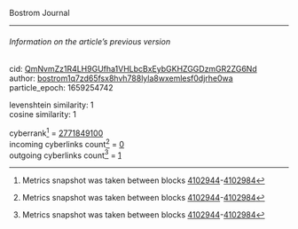 Bostrom Journal

---

###### Information on the article’s previous version  

cid: [QmNvmZz1R4LH9GUfha1VHLbcBxEybGKHZGGDzmGR2ZG6Nd](https://cyb.ai/ipfs/QmNvmZz1R4LH9GUfha1VHLbcBxEybGKHZGGDzmGR2ZG6Nd)  
author: [bostrom1q7zd65fsx8hvh788lyla8wxemlesf0djrhe0wa](https://cyb.ai/network/bostrom/contract/bostrom1q7zd65fsx8hvh788lyla8wxemlesf0djrhe0wa)  
particle_epoch: 1659254742  

levenshtein similarity: 1  
cosine similarity: 1  

cyberrank[^1] = [2771849100](https://lcd.bostrom.cybernode.ai/cyber/rank/v1beta1/rank/rank/QmNvmZz1R4LH9GUfha1VHLbcBxEybGKHZGGDzmGR2ZG6Nd)  
incoming cyberlinks count[^1] = [0](https://lcd.bostrom.cybernode.ai/cyber/rank/v1beta1/rank/backlinks/QmNvmZz1R4LH9GUfha1VHLbcBxEybGKHZGGDzmGR2ZG6Nd?pagination.page=0&pagination.per_page=1000)  
outgoing cyberlinks count[^1] = [1](https://lcd.bostrom.cybernode.ai/cyber/rank/v1beta1/rank/search/QmNvmZz1R4LH9GUfha1VHLbcBxEybGKHZGGDzmGR2ZG6Nd??pagination.page=0&pagination.per_page=1000)  

[^1]: Metrics snapshot was taken between blocks [4102944](https://cyb.ai/network/bostrom/block/4102944)-[4102984](https://cyb.ai/network/bostrom/block/4102984)

